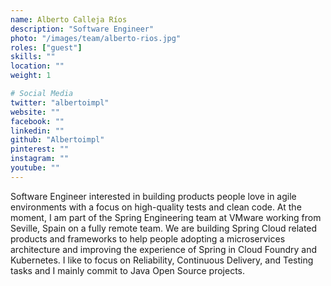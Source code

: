 ```yaml
---
name: Alberto Calleja Ríos
description: "Software Engineer"
photo: "/images/team/alberto-rios.jpg"
roles: ["guest"]
skills: ""
location: ""
weight: 1

# Social Media
twitter: "albertoimpl"
website: ""
facebook: ""
linkedin: ""
github: "Albertoimpl"
pinterest: ""
instagram: ""
youtube: ""
---
```


Software Engineer interested in building products people love in agile environments with a focus on high-quality tests and clean code. At the moment, I am part of the Spring Engineering team at VMware working from Seville, Spain on a fully remote team. We are building Spring Cloud related products and frameworks to help people adopting a microservices architecture and improving the experience of Spring in Cloud Foundry and Kubernetes. I like to focus on Reliability, Continuous Delivery, and Testing tasks and I mainly commit to Java Open Source projects.

<!--more-->
